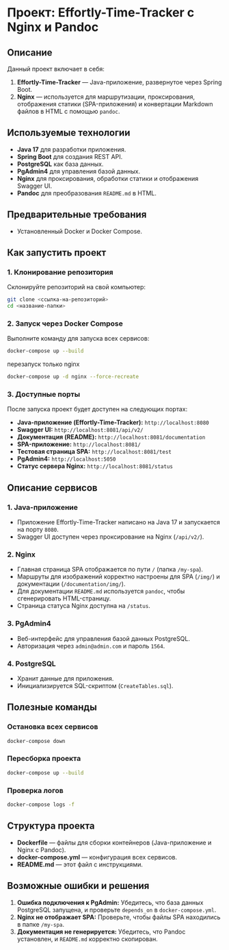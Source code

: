 
# Проект: Effortly-Time-Tracker с Nginx и Pandoc

## Описание
Данный проект включает в себя:
1. **Effortly-Time-Tracker** — Java-приложение, развернутое через Spring Boot.
2. **Nginx** — используется для маршрутизации, проксирования, отображения статики (SPA-приложения) и конвертации Markdown файлов в HTML с помощью `pandoc`.

## Используемые технологии
- **Java 17** для разработки приложения.
- **Spring Boot** для создания REST API.
- **PostgreSQL** как база данных.
- **PgAdmin4** для управления базой данных.
- **Nginx** для проксирования, обработки статики и отображения Swagger UI.
- **Pandoc** для преобразования `README.md` в HTML.

## Предварительные требования
- Установленный Docker и Docker Compose.

## Как запустить проект

### 1. Клонирование репозитория
Склонируйте репозиторий на свой компьютер:

```bash
git clone <ссылка-на-репозиторий>
cd <название-папки>
```

### 2. Запуск через Docker Compose
Выполните команду для запуска всех сервисов:

```bash
docker-compose up --build
```
перезапуск только nginx 
```bash
docker-compose up -d nginx --force-recreate
```

### 3. Доступные порты
После запуска проект будет доступен на следующих портах:
- **Java-приложение (Effortly-Time-Tracker):** `http://localhost:8080`
- **Swagger UI:** `http://localhost:8081/api/v2/`
- **Документация (README):** `http://localhost:8081/documentation`
- **SPA-приложение:** `http://localhost:8081/`
- **Тестовая страница SPA:** `http://localhost:8081/test`
- **PgAdmin4:** `http://localhost:5050`
- **Статус сервера Nginx:** `http://localhost:8081/status`

## Описание сервисов

### 1. **Java-приложение**
- Приложение Effortly-Time-Tracker написано на Java 17 и запускается на порту `8080`.
- Swagger UI доступен через проксирование на Nginx (`/api/v2/`).

### 2. **Nginx**
- Главная страница SPA отображается по пути `/` (папка `/my-spa`).
- Маршруты для изображений корректно настроены для SPA (`/img/`) и документации (`/documentation/img/`).
- Для документации `README.md` используется `pandoc`, чтобы сгенерировать HTML-страницу.
- Страница статуса Nginx доступна на `/status`.

### 3. **PgAdmin4**
- Веб-интерфейс для управления базой данных PostgreSQL.
- Авторизация через `admin@admin.com` и пароль `1564`.

### 4. **PostgreSQL**
- Хранит данные для приложения.
- Инициализируется SQL-скриптом (`CreateTables.sql`).

## Полезные команды

### Остановка всех сервисов
```bash
docker-compose down
```

### Пересборка проекта
```bash
docker-compose up --build
```

### Проверка логов
```bash
docker-compose logs -f
```

## Структура проекта
- **Dockerfile** — файлы для сборки контейнеров (Java-приложение и Nginx с Pandoc).
- **docker-compose.yml** — конфигурация всех сервисов.
- **README.md** — этот файл с инструкциями.

## Возможные ошибки и решения
1. **Ошибка подключения к PgAdmin:** Убедитесь, что база данных PostgreSQL запущена, и проверьте `depends_on` в `docker-compose.yml`.
2. **Nginx не отображает SPA:** Проверьте, чтобы файлы SPA находились в папке `/my-spa`.
3. **Документация не генерируется:** Убедитесь, что Pandoc установлен, и `README.md` корректно скопирован.


